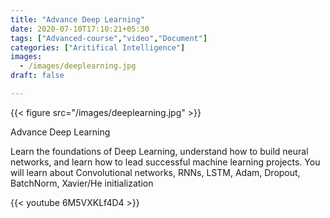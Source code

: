 ```yaml
---
title: "Advance Deep Learning"
date: 2020-07-10T17:10:21+05:30
tags: ["Advanced-course","video","Document"]
categories: ["Aritifical Intelligence"]
images:
  - /images/deeplearning.jpg
draft: false

---
```


{{< figure src="/images/deeplearning.jpg" >}}

Advance Deep Learning

Learn the foundations of Deep Learning, understand how to build neural networks, and learn how to lead successful machine learning projects. You will learn about Convolutional networks, RNNs, LSTM, Adam, Dropout, BatchNorm, Xavier/He initialization


{{< youtube 6M5VXKLf4D4 >}}